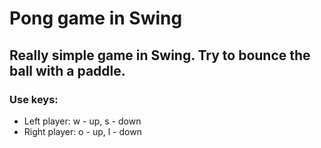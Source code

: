 # Pong game in Swing

## Really simple game in Swing. Try to bounce the ball with a paddle.

### Use keys: 

- Left player: w - up, s - down
- Right player: o - up, l - down
